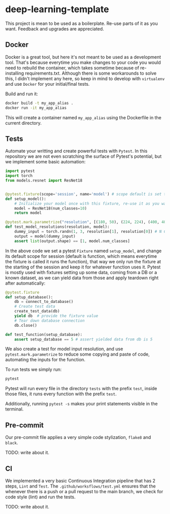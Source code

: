 # deep-learning-template

This project is mean to be used as a boilerplate. Re-use parts of it as you want. Feedback and upgrades are appreciated.

## Docker

Docker is a great tool, but here it's not meant to be used as a development tool. That's because everytime you make changes to your code you would need to rebuild the container, which takes sometime because of re-installing requirements.txt. Although there is some workarounds to solve this, I didn't implement any here, so keep in mind to develop with `virtualenv` and use `Docker` for your initial/final tests.

Build and run it:

```sh
docker build -t my_app_alias . 
docker run -it my_app_alias 
```

This will create a container named `my_app_alias` using the Dockerfile in the current directory.
## Tests

Automate your writting and create powerful tests with `Pytest`. In this repository we are not even scratching the surface of Pytest's potential, but we implement some basic automation:
```py
import pytest
import torch
from models.resnet import ResNet18


@pytest.fixture(scope='session', name='model') # scope default is set to 'function', can also be 'module'
def setup_model():
    # Initialize your model once with this fixture, re-use it as you want
    model = ResNet18(num_classes=10)
    return model

@pytest.mark.parametrize("resolution", [(180, 50), (224, 224), (400, 400), (400, 100)])
def test_model_resolutions(resolution, model):
    dummy_input = torch.randn(1, 3, resolution[1], resolution[0]) # N C H W
    output = model(dummy_input)
    assert list(output.shape) == [1, model.num_classes]
```

In the above code we set a pytest `Fixture` named `setup_model`, and change its default scope for session (default is function, which means everytime the fixture is called it runs the function), that way we only run the fixture at the starting of the session and keep it for whatever function uses it. Pytest is mostly used with fixtures setting up some data, coming from a DB or a known dataset, as we can yield data from those and apply teardown right after automatically:

```py
@pytest.fixture
def setup_database():
    db = connect_to_database()
    # Create test data
    create_test_data(db)
    yield db  # provide the fixture value
    # Tear down database connection
    db.close()

def test_function(setup_database):
    assert setup_database == 5 # assert yielded data from db is 5
```

We also create a test for model input resolution, and use `pytest.mark.parametrize` to reduce some copying and paste of code, automating the inputs for the function.

To run tests we simply run:

```sh
pytest
```

Pytest will run every file in the directory `tests` with the prefix `test`, inside those files, it runs every function with the prefix `test`.


Additionally, running `pytest -s` makes your print statements visible in the terminal.


## Pre-commit

Our pre-commit file applies a very simple code stylization, `flake8` and `black`.

TODO: write about it.


## CI

We implemented a very basic Continuous Integration pipeline that has 2 steps, `Lint` and `Test`. The `.github/worksflows/test.yml` ensures that the whenever there is a push or a pull request to the main branch, we check for code style (lint) and run the tests.

TODO: write about it.


